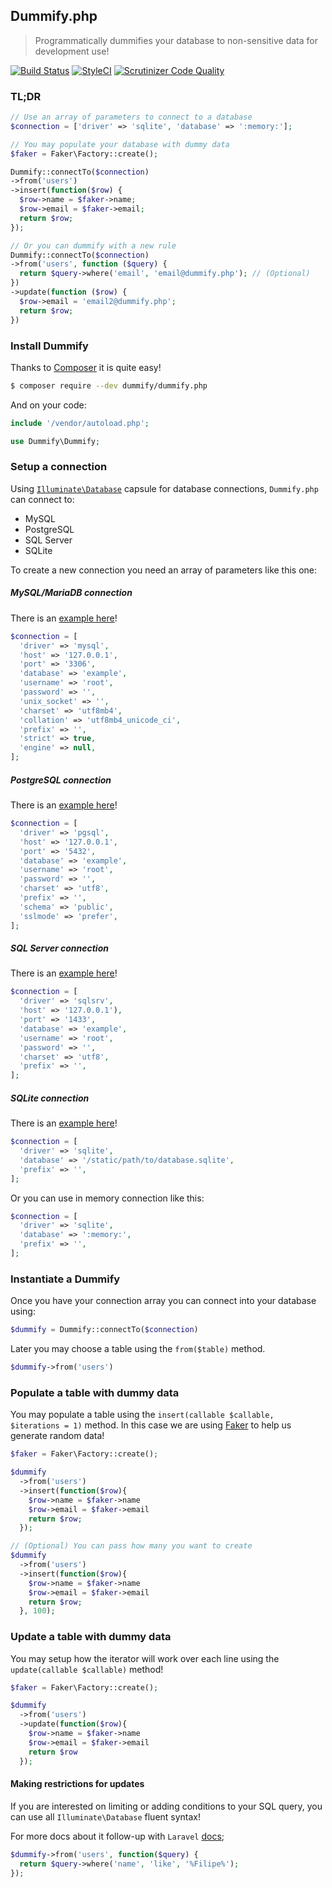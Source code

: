 ## Dummify.php

> Programmatically dummifies your database to non-sensitive data for development use!

[![Build Status](https://travis-ci.org/dummify/dummify.php.svg?branch=master)](https://travis-ci.org/dummify/dummify.php) [![StyleCI](https://styleci.io/repos/111016957/shield?branch=master)](https://styleci.io/repos/111016957) [![Scrutinizer Code Quality](https://scrutinizer-ci.com/g/dummify/dummify.php/badges/quality-score.png?b=master)](https://scrutinizer-ci.com/g/dummify/dummify.php/?branch=master)

### TL;DR

```php
// Use an array of parameters to connect to a database
$connection = ['driver' => 'sqlite', 'database' => ':memory:'];

// You may populate your database with dummy data
$faker = Faker\Factory::create();

Dummify::connectTo($connection)
->from('users')
->insert(function($row) {
  $row->name = $faker->name;
  $row->email = $faker->email;
  return $row;
});

// Or you can dummify with a new rule
Dummify::connectTo($connection)
->from('users', function ($query) {
  return $query->where('email', 'email@dummify.php'); // (Optional)
})
->update(function ($row) {
  $row->email = 'email2@dummify.php';
  return $row;
})
```

### Install Dummify

Thanks to [Composer](https://getcomposer.org/) it is quite easy!

```bash
$ composer require --dev dummify/dummify.php
```

And on your code:

```php
include '/vendor/autoload.php';

use Dummify\Dummify;
```

### Setup a connection

Using [`Illuminate\Database`](https://github.com/illuminate/database) capsule for database connections, `Dummify.php` can connect to:
- MySQL
- PostgreSQL
- SQL Server
- SQLite

To create a new connection you need an array of parameters like this one:

##### MySQL/MariaDB connection

There is an [example here](https://github.com/laravel/laravel/blob/master/config/database.php#L42)!

```php
$connection = [
  'driver' => 'mysql',
  'host' => '127.0.0.1',
  'port' => '3306',
  'database' => 'example',
  'username' => 'root',
  'password' => '',
  'unix_socket' => '',
  'charset' => 'utf8mb4',
  'collation' => 'utf8mb4_unicode_ci',
  'prefix' => '',
  'strict' => true,
  'engine' => null,
];
```

##### PostgreSQL connection

There is an [example here](https://github.com/laravel/laravel/blob/master/config/database.php#L57)!

```php
$connection = [
  'driver' => 'pgsql',
  'host' => '127.0.0.1',
  'port' => '5432',
  'database' => 'example',
  'username' => 'root',
  'password' => '',
  'charset' => 'utf8',
  'prefix' => '',
  'schema' => 'public',
  'sslmode' => 'prefer',
];
```

##### SQL Server connection

There is an [example here](https://github.com/laravel/laravel/blob/master/config/database.php#L70)!

```php
$connection = [
  'driver' => 'sqlsrv',
  'host' => '127.0.0.1'),
  'port' => '1433',
  'database' => 'example',
  'username' => 'root',
  'password' => '',
  'charset' => 'utf8',
  'prefix' => '',
];
```

##### SQLite connection

There is an [example here](https://github.com/laravel/laravel/blob/master/config/database.php#L36)!

```php
$connection = [
  'driver' => 'sqlite',
  'database' => '/static/path/to/database.sqlite',
  'prefix' => '',
];
```

Or you can use in memory connection like this:

```php
$connection = [
  'driver' => 'sqlite',
  'database' => ':memory:',
  'prefix' => '',
];
```

### Instantiate a Dummify

Once you have your connection array you can connect into your database using:

```php
$dummify = Dummify::connectTo($connection)
```

Later you may choose a table using the `from($table)` method.

```php
$dummify->from('users')
```

### Populate a table with dummy data

You may populate a table using the `insert(callable $callable, $iterations = 1)` method. In this case we are using 
[Faker](https://github.com/fzaninotto/Faker) to help us generate random data!

```php
$faker = Faker\Factory::create();

$dummify
  ->from('users')
  ->insert(function($row){
    $row->name = $faker->name
    $row->email = $faker->email
    return $row;
  });

// (Optional) You can pass how many you want to create
$dummify
  ->from('users')
  ->insert(function($row){
    $row->name = $faker->name
    $row->email = $faker->email
    return $row;
  }, 100);
```

### Update a table with dummy data

You may setup how the iterator will work over each line using the `update(callable $callable)` method!


```php
$faker = Faker\Factory::create();

$dummify
  ->from('users')
  ->update(function($row){
    $row->name = $faker->name
    $row->email = $faker->email
    return $row
  });
```

#### Making restrictions for updates
If you are interested on limiting or adding conditions to your SQL query, you can use all `Illuminate\Database` fluent syntax!

For more docs about it follow-up with `Laravel` [docs](https://laravel.com/docs/queries);

```php
$dummify->from('users', function($query) {
  return $query->where('name', 'like', '%Filipe%');
});
```
